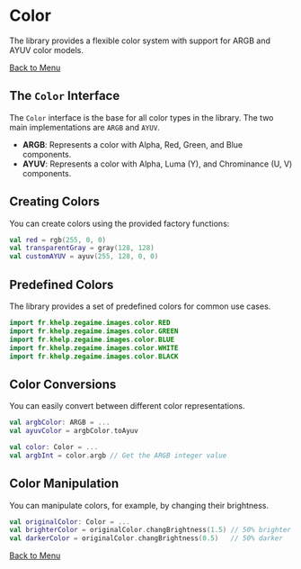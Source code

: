 # Color

The library provides a flexible color system with support for ARGB and AYUV color models.

[Back to Menu](Menu.md)

## The `Color` Interface

The `Color` interface is the base for all color types in the library. The two main implementations are `ARGB` and `AYUV`.

*   **ARGB**: Represents a color with Alpha, Red, Green, and Blue components.
*   **AYUV**: Represents a color with Alpha, Luma (Y), and Chrominance (U, V) components.

## Creating Colors

You can create colors using the provided factory functions:

```kotlin
val red = rgb(255, 0, 0)
val transparentGray = gray(128, 128)
val customAYUV = ayuv(255, 128, 0, 0)
```

## Predefined Colors

The library provides a set of predefined colors for common use cases.

```kotlin
import fr.khelp.zegaime.images.color.RED
import fr.khelp.zegaime.images.color.GREEN
import fr.khelp.zegaime.images.color.BLUE
import fr.khelp.zegaime.images.color.WHITE
import fr.khelp.zegaime.images.color.BLACK
```

## Color Conversions

You can easily convert between different color representations.

```kotlin
val argbColor: ARGB = ...
val ayuvColor = argbColor.toAyuv

val color: Color = ...
val argbInt = color.argb // Get the ARGB integer value
```

## Color Manipulation

You can manipulate colors, for example, by changing their brightness.

```kotlin
val originalColor: Color = ...
val brighterColor = originalColor.changBrightness(1.5) // 50% brighter
val darkerColor = originalColor.changBrightness(0.5)   // 50% darker
```

[Back to Menu](Menu.md)
